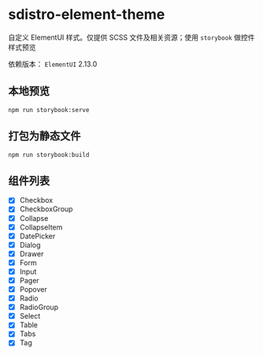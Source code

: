 # sdistro-element-theme

自定义 ElementUI 样式。仅提供 SCSS 文件及相关资源；使用 `storybook` 做控件样式预览

依赖版本： `ElementUI` 2.13.0

## 本地预览

```
npm run storybook:serve
```

## 打包为静态文件

```
npm run storybook:build
```

## 组件列表

- [x] Checkbox
- [x] CheckboxGroup
- [x] Collapse
- [x] CollapseItem
- [x] DatePicker
- [x] Dialog
- [x] Drawer
- [x] Form
- [x] Input
- [x] Pager
- [x] Popover
- [x] Radio
- [x] RadioGroup
- [x] Select
- [x] Table
- [x] Tabs
- [x] Tag
